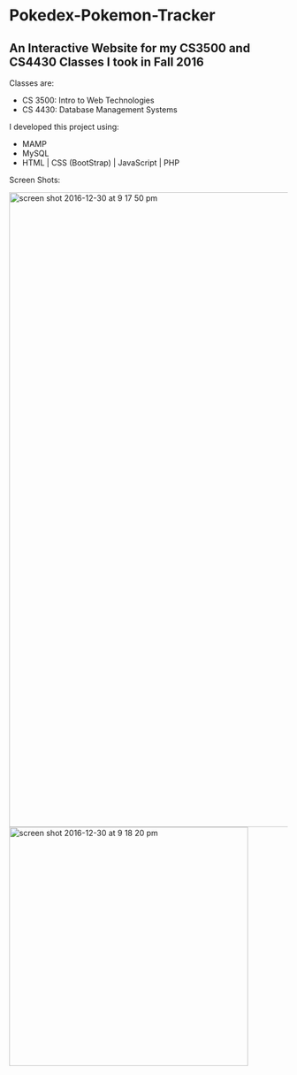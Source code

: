 <h1>Pokedex-Pokemon-Tracker</h1>
<h2>An Interactive Website for my CS3500 and CS4430 Classes I took in Fall 2016</h2>
<p>Classes are:</p>
  <ul>
    <li>CS 3500: Intro to Web Technologies</li>
    <li>CS 4430: Database Management Systems</li>
  </ul>
<p>I developed this project using:</p>
  <ul>
    <li>MAMP</li>
    <li>MySQL</li>
    <li>HTML | CSS (BootStrap) | JavaScript | PHP</li>
  </ul>
  <p>Screen Shots:</p>
  <img width="1148" alt="screen shot 2016-12-30 at 9 17 50 pm" src="https://cloud.githubusercontent.com/assets/19563826/21575422/80a8cb2a-ced9-11e6-9d7c-1d473ec2955f.png">
  <img width="432" alt="screen shot 2016-12-30 at 9 18 20 pm" src="https://cloud.githubusercontent.com/assets/19563826/21575423/80b3663e-ced9-11e6-93c2-95d62c787fe7.png">




